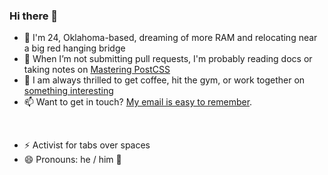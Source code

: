 ### Hi there 👋

- 🔭 I'm 24, Oklahoma-based, dreaming of more RAM and relocating near a big red hanging bridge
- 🌱 When I’m not submitting pull requests, I'm probably reading docs or taking notes on [Mastering PostCSS](https://github.com/PacktPublishing/Mastering-PostCSS-for-Web-Design)
- 👯 I am always thrilled to get coffee, hit the gym, or work together on [something interesting](https://claycurry.com/#interests)
- 📫 Want to get in touch? [My email is easy to remember](mailto:me@claycurry.com).
<br>

- ⚡ Activist for tabs over spaces
- 😄 Pronouns: he / him 🌈


<!--
**clay-curry/clay-curry** is a ✨ _special_ ✨ repository because its `README.md` (this file) appears on your GitHub profile.

Here are some ideas to get you started:


-->
